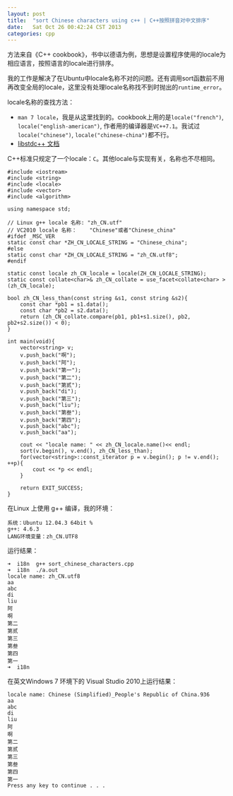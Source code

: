 ```yaml
---
layout: post
title:  "sort Chinese characters using c++ | C++按照拼音对中文排序"
date:   Sat Oct 26 00:42:24 CST 2013
categories: cpp
---
```

方法来自《C++ cookbook》，书中以德语为例，思想是设置程序使用的locale为相应语言，按照语言的locale进行排序。

我的工作是解决了在Ubuntu中locale名称不对的问题。还有调用sort函数前不用再改变全局的locale，这里没有处理locale名称找不到时抛出的`runtime_error`。

locale名称的查找方法：

- `man 7 locale`，我是从这里找到的。cookbook上用的是`locale("french")`, `locale("english-american")`, 作者用的编译器是`VC++7.1`。我试过`locale("chinese")`, `locale("chinese-china")`都不行。
- [libstdc++ 文档](http://gcc.gnu.org/onlinedocs/libstdc++/latest-doxygen/a01285.html)

C++标准只规定了一个locale：`C`。其他locale与实现有关，名称也不尽相同。

	#include <iostream>
	#include <string>
	#include <locale>
	#include <vector>
	#include <algorithm>

	using namespace std;

	// Linux g++ locale 名称: "zh_CN.utf"
	// VC2010 locale 名称：	"Chinese"或者"Chinese_china"
	#ifdef _MSC_VER
	static const char *ZH_CN_LOCALE_STRING = "Chinese_china";
	#else
	static const char *ZH_CN_LOCALE_STRING = "zh_CN.utf8";
	#endif

	static const locale zh_CN_locale = locale(ZH_CN_LOCALE_STRING);
	static const collate<char>& zh_CN_collate = use_facet<collate<char> >(zh_CN_locale);

	bool zh_CN_less_than(const string &s1, const string &s2){
		const char *pb1 = s1.data();
		const char *pb2 = s2.data();
		return (zh_CN_collate.compare(pb1, pb1+s1.size(), pb2, pb2+s2.size()) < 0);
	}

	int main(void){
		vector<string> v;
		v.push_back("啊");
		v.push_back("阿");
		v.push_back("第一");
		v.push_back("第二");
		v.push_back("第贰");
		v.push_back("di");
		v.push_back("第三");
		v.push_back("liu");
		v.push_back("第叁");
		v.push_back("第四");
		v.push_back("abc");
		v.push_back("aa");

		cout << "locale name: " << zh_CN_locale.name()<< endl;
		sort(v.begin(), v.end(), zh_CN_less_than);
		for(vector<string>::const_iterator p = v.begin(); p != v.end(); ++p){
			cout << *p << endl;
		}

		return EXIT_SUCCESS;
	}

在Linux 上使用 g++ 编译，我的环境：

~~~
系统：Ubuntu 12.04.3 64bit %
g++: 4.6.3
LANG环境变量：zh_CN.UTF8
~~~

运行结果：

~~~
➜  i18n  g++ sort_chinese_characters.cpp        
➜  i18n  ./a.out 
locale name: zh_CN.utf8
aa
abc
di
liu
阿
啊
第二
第贰
第三
第叁
第四
第一
➜  i18n  
~~~

在英文Windows 7 环境下的 Visual Studio 2010上运行结果：

~~~
locale name: Chinese (Simplified)_People's Republic of China.936
aa
abc
di
liu
阿
啊
第二
第贰
第三
第叁
第四
第一
Press any key to continue . . .
~~~

